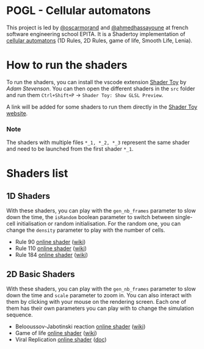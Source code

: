 # POGL - Cellular automatons

This project is led by [@oscarmorand](https://github.com/oscarmorand) and [@ahmedhassayoune](https://github.com/ahmedhassayoune) at french software engineering school EPITA.
It is a Shadertoy implementation of [cellular automatons](https://en.wikipedia.org/wiki/Cellular_automaton) (1D Rules, 2D Rules, game of life, Smooth Life, Lenia).

# How to run the shaders

To run the shaders, you can install the vscode extension [Shader Toy](https://marketplace.visualstudio.com/items?itemName=stevensona.shader-toy) by *Adam Stevenson*. You can then open the different shaders in the `src` folder and run them `Ctrl+Shift+P` -> `Shader Toy: Show GLSL Preview`.

A link will be added for some shaders to run them directly in the [Shader Toy website](https://www.shadertoy.com/).

### Note
The shaders with multiple files `*_1, *_2, *_3` represent the same shader and need to be launched from the first shader `*_1`.

# Shaders list
## 1D Shaders
With these shaders, you can play with the `gen_nb_frames` parameter to slow down the time, the `isRandom` boolean parameter to switch between single-cell initialisation or random initialisation. For the random one, you can change the `density` parameter to play with the number of cells.
- Rule 90 [online shader](https://www.shadertoy.com/view/4cXcz8) ([wiki](https://en.wikipedia.org/wiki/Rule_90))
- Rule 110 [online shader](https://www.shadertoy.com/view/XcXcz8) ([wiki](https://en.wikipedia.org/wiki/Rule_110))
- Rule 184 [online shader](https://www.shadertoy.com/view/4cfcz8) ([wiki](https://en.wikipedia.org/wiki/Rule_184))

## 2D Basic Shaders
With these shaders, you can play with the `gen_nb_frames` parameter to slow down the time and `scale` parameter to zoom in. You can also interact with them by clicking with your mouse on the rendering screen. Each one of them has their own parameters you can play with to change the simulation sequence.
- Belooussov-Jabotinski reaction [online shader](https://www.shadertoy.com/view/MflyDn) ([wiki](https://en.wikipedia.org/wiki/Belousov%E2%80%93Zhabotinsky_reaction))
- Game of life [online shader](https://www.shadertoy.com/view/lXyXzG) ([wiki](https://en.wikipedia.org/wiki/Conway%27s_Game_of_Life))
- Viral Replication [online shader](https://www.shadertoy.com/view/XcfyW8) ([doc](https://www.hermetic.ch/pca/vr.htm))
